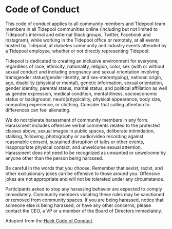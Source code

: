 # Code of Conduct

This code of conduct applies to all community members and Tidepool team members in all Tidepool communities online (including but not limited to Tidepool's internal and external Slack groups, Twitter, Facebook and Instagram), while working in the Tidepool office or remotely, at all events hosted by Tidepool, at diabetes community and industry events attended by a Tidepool employee, whether or not directly representing Tidepool.

Tidepool is dedicated to creating an inclusive environment for everyone, regardless of race, ethnicity, nationality, religion, color, sex (with or without sexual conduct and including pregnancy and sexual orientation involving transgender status/gender identity, and sex-stereotyping), national origin, age, disability (physical or mental), genetic information, sexual orientation, gender identity, parental status, marital status, and political affiliation as well as gender expression, medical condition, mental illness, socioeconomic status or background, neuro(a)typicality, physical appearance, body size, computing experience, or clothing. Consider that calling attention to differences can feel alienating.

We do not tolerate harassment of community members in any form. Harassment includes offensive verbal comments related to the protected classes above, sexual images in public spaces, deliberate intimidation, stalking, following, photography or audio/video recording against reasonable consent, sustained disruption of talks or other events, inappropriate physical contact, and unwelcome sexual attention. Harassment does not need to be recognized as unwanted or unwelcome by anyone other than the person being harassed.

Be careful in the words that you choose. Remember that sexist, racist, and other exclusionary jokes can be offensive to those around you. Offensive jokes are not appropriate and will not be tolerated under any circumstance.

Participants asked to stop any harassing behavior are expected to comply immediately. Community members violating these rules may be sanctioned or removed from community spaces. If you are being harassed, notice that someone else is being harassed, or have any other concerns, please contact the CEO, a VP or a member of the Board of Directors immediately.

Adapted from the [Hack Code of Conduct](http://hackcodeofconduct.org/).
